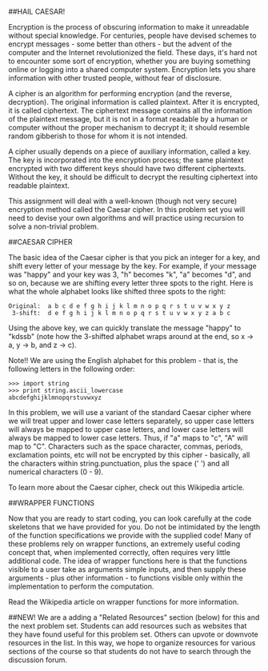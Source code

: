 ##HAIL CAESAR!

Encryption is the process of obscuring information to make it unreadable without special knowledge. For centuries, people have devised schemes to encrypt messages - some better than others - but the advent of the computer and the Internet revolutionized the field. These days, it's hard not to encounter some sort of encryption, whether you are buying something online or logging into a shared computer system. Encryption lets you share information with other trusted people, without fear of disclosure.

A cipher is an algorithm for performing encryption (and the reverse, decryption). The original information is called plaintext. After it is encrypted, it is called ciphertext. The ciphertext message contains all the information of the plaintext message, but it is not in a format readable by a human or computer without the proper mechanism to decrypt it; it should resemble random gibberish to those for whom it is not intended.

A cipher usually depends on a piece of auxiliary information, called a key. The key is incorporated into the encryption process; the same plaintext encrypted with two different keys should have two different ciphertexts. Without the key, it should be difficult to decrypt the resulting ciphertext into readable plaintext.

This assignment will deal with a well-known (though not very secure) encryption method called the Caesar cipher. In this problem set you will need to devise your own algorithms and will practice using recursion to solve a non-trivial problem.

##CAESAR CIPHER

The basic idea of the Caesar cipher is that you pick an integer for a key, and shift every letter of your message by the key. For example, if your message was "happy" and your key was 3, "h" becomes "k", "a" becomes "d", and so on, because we are shifting every letter three spots to the right. Here is what the whole alphabet looks like shifted three spots to the right:

 
	Original:  a b c d e f g h i j k l m n o p q r s t u v w x y z
	 3-shift:  d e f g h i j k l m n o p q r s t u v w x y z a b c
Using the above key, we can quickly translate the message "happy" to "kdssb" (note how the 3-shifted alphabet wraps around at the end, so x -> a, y -> b, and z -> c).

Note!! We are using the English alphabet for this problem - that is, the following letters in the following order:

	>>> import string
	>>> print string.ascii_lowercase
	abcdefghijklmnopqrstuvwxyz
In this problem, we will use a variant of the standard Caesar cipher where we will treat upper and lower case letters separately, so upper case letters will always be mapped to upper case letters, and lower case letters will always be mapped to lower case letters. Thus, if "a" maps to "c", "A" will map to "C". Characters such as the space character, commas, periods, exclamation points, etc will not be encrypted by this cipher - basically, all the characters within string.punctuation, plus the space (' ') and all numerical characters (0 - 9).

To learn more about the Caesar cipher, check out this Wikipedia article.

##WRAPPER FUNCTIONS

Now that you are ready to start coding, you can look carefully at the code skeletons that we have provided for you. Do not be intimidated by the length of the function specifications we provide with the supplied code! Many of these problems rely on wrapper functions, an extremely useful coding concept that, when implemented correctly, often requires very little additional code. The idea of wrapper functions here is that the functions visible to a user take as arguments simple inputs, and then supply these arguments - plus other information - to functions visible only within the implementation to perform the computation.

Read the Wikipedia article on wrapper functions for more information.

##NEW! 
We are a adding a "Related Resources" section (below) for this and the next problem set. Students can add resources such as websites that they have found useful for this problem set. Others can upvote or downvote resources in the list. In this way, we hope to organize resources for various sections of the course so that students do not have to search through the discussion forum.
